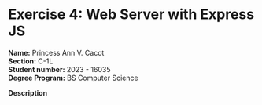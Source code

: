 # Exercise 4: Web Server with Express JS

**Name:** Princess Ann V. Cacot <br/>
**Section:** C-1L <br/>
**Student number:** 2023 - 16035 <br/>
**Degree Program:** BS Computer Science <br/>

**Description**
